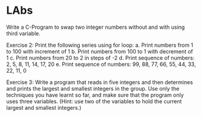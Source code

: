 # LAbs
Write a C-Program to swap two integer numbers without and with 
using third variable.




Exercise 2:
Print the following series using for loop:
a. Print numbers from 1 to 100 with increment of 1
b. Print numbers from 100 to 1 with decrement of 1
c. Print numbers from 20 to 2 in steps of -2
d. Print sequence of numbers: 2, 5, 8, 11, 14, 17, 20
e. Print sequence of numbers: 99, 88, 77, 66, 55, 44, 33, 22, 11, 0





Exercise 3:
Write a program that reads in five integers and then determines and prints the largest and
smallest integers in the group. Use only the techniques you have learnt so far, and make sure
that the program only uses three variables. (Hint: use two of the variables to hold the current
largest and smallest integers.)
